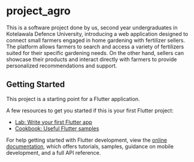 # project_agro

This is a software project done by us, second year undergraduates in Kotelawala Defence University, introducing a web application designed to connect small farmers engaged in home gardening with fertilizer sellers. The platform allows farmers to search and access a variety of fertilizers suited for their specific gardening needs. On the other hand, sellers can showcase their products and interact directly with farmers to provide personalized recommendations and support. 
## Getting Started

This project is a starting point for a Flutter application.

A few resources to get you started if this is your first Flutter project:

- [Lab: Write your first Flutter app](https://docs.flutter.dev/get-started/codelab)
- [Cookbook: Useful Flutter samples](https://docs.flutter.dev/cookbook)

For help getting started with Flutter development, view the
[online documentation](https://docs.flutter.dev/), which offers tutorials,
samples, guidance on mobile development, and a full API reference.
